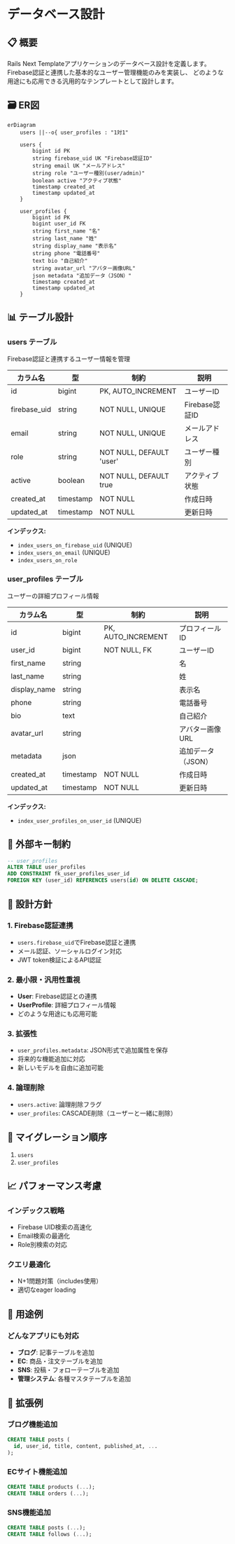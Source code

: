 # データベース設計

## 📋 概要

Rails Next Templateアプリケーションのデータベース設計を定義します。
Firebase認証と連携した基本的なユーザー管理機能のみを実装し、
どのような用途にも応用できる汎用的なテンプレートとして設計します。

## 🗃️ ER図

```mermaid
erDiagram
    users ||--o{ user_profiles : "1対1"

    users {
        bigint id PK
        string firebase_uid UK "Firebase認証ID"
        string email UK "メールアドレス"
        string role "ユーザー種別(user/admin)"
        boolean active "アクティブ状態"
        timestamp created_at
        timestamp updated_at
    }

    user_profiles {
        bigint id PK
        bigint user_id FK
        string first_name "名"
        string last_name "姓"
        string display_name "表示名"
        string phone "電話番号"
        text bio "自己紹介"
        string avatar_url "アバター画像URL"
        json metadata "追加データ（JSON）"
        timestamp created_at
        timestamp updated_at
    }
```

## 📊 テーブル設計

### users テーブル
Firebase認証と連携するユーザー情報を管理

| カラム名 | 型 | 制約 | 説明 |
|---------|-----|------|------|
| id | bigint | PK, AUTO_INCREMENT | ユーザーID |
| firebase_uid | string | NOT NULL, UNIQUE | Firebase認証ID |
| email | string | NOT NULL, UNIQUE | メールアドレス |
| role | string | NOT NULL, DEFAULT 'user' | ユーザー種別 |
| active | boolean | NOT NULL, DEFAULT true | アクティブ状態 |
| created_at | timestamp | NOT NULL | 作成日時 |
| updated_at | timestamp | NOT NULL | 更新日時 |

**インデックス:**
- `index_users_on_firebase_uid` (UNIQUE)
- `index_users_on_email` (UNIQUE)
- `index_users_on_role`

### user_profiles テーブル
ユーザーの詳細プロフィール情報

| カラム名 | 型 | 制約 | 説明 |
|---------|-----|------|------|
| id | bigint | PK, AUTO_INCREMENT | プロフィールID |
| user_id | bigint | NOT NULL, FK | ユーザーID |
| first_name | string | | 名 |
| last_name | string | | 姓 |
| display_name | string | | 表示名 |
| phone | string | | 電話番号 |
| bio | text | | 自己紹介 |
| avatar_url | string | | アバター画像URL |
| metadata | json | | 追加データ（JSON） |
| created_at | timestamp | NOT NULL | 作成日時 |
| updated_at | timestamp | NOT NULL | 更新日時 |

**インデックス:**
- `index_user_profiles_on_user_id` (UNIQUE)

## 🔑 外部キー制約

```sql
-- user_profiles
ALTER TABLE user_profiles 
ADD CONSTRAINT fk_user_profiles_user_id 
FOREIGN KEY (user_id) REFERENCES users(id) ON DELETE CASCADE;
```

## 📝 設計方針

### 1. Firebase認証連携
- `users.firebase_uid`でFirebase認証と連携
- メール認証、ソーシャルログイン対応
- JWT token検証によるAPI認証

### 2. 最小限・汎用性重視
- **User**: Firebase認証との連携
- **UserProfile**: 詳細プロフィール情報
- どのような用途にも応用可能

### 3. 拡張性
- `user_profiles.metadata`: JSON形式で追加属性を保存
- 将来的な機能追加に対応
- 新しいモデルを自由に追加可能

### 4. 論理削除
- `users.active`: 論理削除フラグ
- `user_profiles`: CASCADE削除（ユーザーと一緒に削除）

## 🔄 マイグレーション順序

1. `users`
2. `user_profiles`

## 📈 パフォーマンス考慮

### インデックス戦略
- Firebase UID検索の高速化
- Email検索の最適化
- Role別検索の対応

### クエリ最適化
- N+1問題対策（includes使用）
- 適切なeager loading

## 🎯 用途例

### どんなアプリにも対応
- **ブログ**: 記事テーブルを追加
- **EC**: 商品・注文テーブルを追加
- **SNS**: 投稿・フォローテーブルを追加
- **管理システム**: 各種マスタテーブルを追加

## 🚀 拡張例

### ブログ機能追加
```sql
CREATE TABLE posts (
  id, user_id, title, content, published_at, ...
);
```

### ECサイト機能追加
```sql
CREATE TABLE products (...);
CREATE TABLE orders (...);
```

### SNS機能追加
```sql
CREATE TABLE posts (...);
CREATE TABLE follows (...);
```